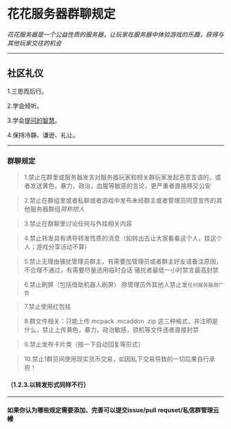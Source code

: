 # 花花服务器群聊规定
*花花服务器是一个公益性质的服务器，让玩家在服务器中体验游戏的乐趣，获得与其他玩家交往的机会*
***
## 社区礼仪
1.三思而后行。

2.学会倾听。

3.学会[提问的智慧](https://github.com/huahuaserver/How-To-Ask-Questions-The-Smart-Way)。

4.保持冷静、谦逊、礼让。
***
### 群聊规定
>1.禁止在群里或服务器发言对服务器玩家和相关群玩家发起恶意言语的，或者发送黄色，暴力，政治，血腥等敏感的言论，更严重者直接移交公安

>2.禁止在群组里或者私聊或者游戏中发布未经群主或者管理员同意宣传的其他服务器群组*简称挖人*

>3.禁止在群聊里讨论任何与外挂相关内容

>4.禁止转发具有诱导转发性质的消息（如转出去让大家看看这个人，挂这个人；游戏分享活动不算）

>5.禁止无理由骚扰管理员群主，有需要加管理员或者群主好友请备注原因，不合理不通过，有需要尽量选用临时会话 骚扰者最低一小时禁言最高封禁

>6.禁止刷屏（包括借助机器人刷屏） 除管理员外其他人禁止发`任何服务器商广告`

>7.禁止使用红包挂

>8.群文件相关：只能上传.mcpack .mcaddon .zip 这三种格式，并注明是什么，禁止上传黄色，暴力，政治敏感，锁机等文件违者直接封禁

>9.禁止发布卡片类（按一下自动回复等形式）

>10.禁止1群员间使用现实货币交易，如因私下交易导致的一切后果自行承担！

#### （1.2.3.以转发形式同样不行）

***
#### 如果你认为哪些规定需要添加、完善可以提交issue/pull requset/私信群管理云幔
